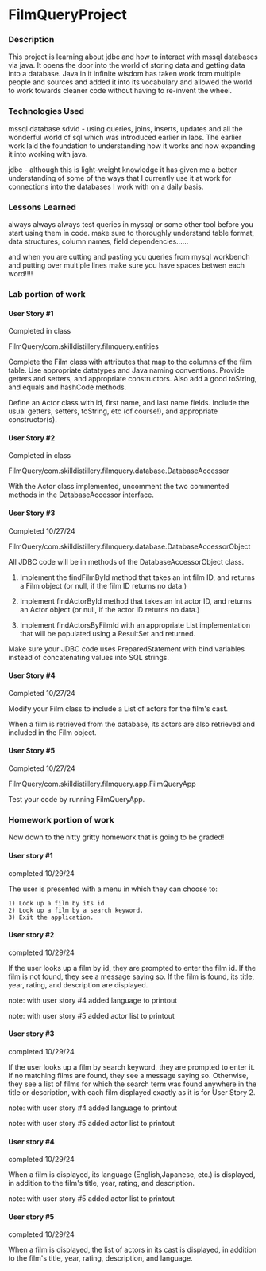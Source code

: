 # FilmQueryProject

### Description
This project is learning about jdbc and how to interact with mssql databases via java.  It
opens the door into the world of storing data and getting data into a database.  Java in 
it infinite wisdom has taken work from multiple people and sources and added it into its
vocabulary and allowed the world to work towards cleaner code without having to re-invent
the wheel. 

### Technologies Used
mssql database sdvid -  using queries, joins, inserts, updates and all 
the wonderful world of sql which was introduced earlier in labs.  The earlier work
laid the foundation to understanding how it works and now expanding it into working 
with java.

jdbc - although this is light-weight knowledge it has given me a better understanding
of some of the ways that I currently use it at work for connections into the databases
I work with on a daily basis.


### Lessons Learned
always always always test queries in myssql or some other tool before you start using
them in code.  make sure to thoroughly understand table format, data structures, column names, field dependencies......

and when you are cutting and pasting you queries from mysql workbench and putting over
multiple lines make sure you have spaces betwen each word!!!!



### Lab portion of work
#### User Story #1
Completed in class

FilmQuery/com.skilldistillery.filmquery.entities

Complete the Film class with attributes that map to the columns of the film table. Use appropriate datatypes and Java naming conventions. Provide getters and setters, and appropriate constructors. Also add a good toString, and equals and hashCode methods.

Define an Actor class with id, first name, and last name fields. Include the usual getters, setters, toString, etc (of course!), and appropriate constructor(s).

#### User Story #2
Completed in class

FilmQuery/com.skilldistillery.filmquery.database.DatabaseAccessor

With the Actor class implemented, uncomment the two commented methods in the DatabaseAccessor interface.

#### User Story #3
Completed 10/27/24

FilmQuery/com.skilldistillery.filmquery.database.DatabaseAccessorObject

All JDBC code will be in methods of the DatabaseAccessorObject class.

1) Implement the findFilmById method that takes an int film ID, and returns a Film object (or null, if the film ID returns no data.)

2) Implement findActorById method that takes an int actor ID, and returns an Actor object (or null, if the actor ID returns no data.)

3) Implement findActorsByFilmId with an appropriate List implementation that will be populated using a ResultSet and returned.

Make sure your JDBC code uses PreparedStatement with bind variables instead of concatenating values into SQL strings.

#### User Story #4
Completed 10/27/24

Modify your Film class to include a List of actors for the film's cast.

When a film is retrieved from the database, its actors are also retrieved and included in the Film object.


#### User Story #5
Completed 10/27/24

FilmQuery/com.skilldistillery.filmquery.app.FilmQueryApp

Test your code by running FilmQueryApp.


### Homework portion of work
Now down to the nitty gritty homework that is going to be graded!

#### User story #1
completed 10/29/24

The user is presented with a menu in which they can choose to:

	1) Look up a film by its id.
	2) Look up a film by a search keyword.
	3) Exit the application.


#### User story #2
completed 10/29/24

If the user looks up a film by id, they are prompted to enter the film id. If the film is not found, they see a message saying so. If the film is found, its title, year, rating, and description are displayed.

note: with user story #4 added language to printout

note: with user story #5 added actor list to printout


#### User story #3
completed 10/29/24

If the user looks up a film by search keyword, they are prompted to enter it. If no matching films are found, they see a message saying so. Otherwise, they see a list of films for which the search term was found anywhere in the title or description, with each film displayed exactly as it is for User Story 2.

note: with user story #4 added language to printout

note: with user story #5 added actor list to printout

#### User story #4
completed 10/29/24

When a film is displayed, its language (English,Japanese, etc.) is displayed, in addition to the film's title, year, rating, and description.

note: with user story #5 added actor list to printout

#### User story #5
completed 10/29/24

When a film is displayed, the list of actors in its cast is displayed, in addition to the film's title, year, rating, description, and language.
